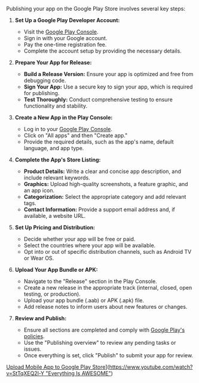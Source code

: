 Publishing your app on the Google Play Store involves several key steps:

1. **Set Up a Google Play Developer Account:**
   - Visit the [Google Play Console](https://play.google.com/console/about/get-started/).
   - Sign in with your Google account.
   - Pay the one-time registration fee.
   - Complete the account setup by providing the necessary details.

2. **Prepare Your App for Release:**
   - **Build a Release Version:** Ensure your app is optimized and free from debugging code.
   - **Sign Your App:** Use a secure key to sign your app, which is required for publishing.
   - **Test Thoroughly:** Conduct comprehensive testing to ensure functionality and stability.

3. **Create a New App in the Play Console:**
   - Log in to your [Google Play Console](https://play.google.com/console/about/get-started/).
   - Click on "All apps" and then "Create app."
   - Provide the required details, such as the app's name, default language, and app type.

4. **Complete the App's Store Listing:**
   - **Product Details:** Write a clear and concise app description, and include relevant keywords.
   - **Graphics:** Upload high-quality screenshots, a feature graphic, and an app icon.
   - **Categorization:** Select the appropriate category and add relevant tags.
   - **Contact Information:** Provide a support email address and, if available, a website URL.

5. **Set Up Pricing and Distribution:**
   - Decide whether your app will be free or paid.
   - Select the countries where your app will be available.
   - Opt into or out of specific distribution channels, such as Android TV or Wear OS.

6. **Upload Your App Bundle or APK:**
   - Navigate to the "Release" section in the Play Console.
   - Create a new release in the appropriate track (internal, closed, open testing, or production).
   - Upload your app bundle (.aab) or APK (.apk) file.
   - Add release notes to inform users about new features or changes.

7. **Review and Publish:**
   - Ensure all sections are completed and comply with [Google Play's policies](https://support.google.com/googleplay/android-developer/answer/9859751).
   - Use the "Publishing overview" to review any pending tasks or issues.
   - Once everything is set, click "Publish" to submit your app for review.

[Upload Mobile App to Google Play Store](https://img.youtube.com/vi/StTqXEQ2l-Y/0.jpg)]([https://www.youtube.com/watch?v=StTqXEQ2l-Y "Everything Is AWESOME"](https://youtu.be/VxUuW4f89Wk))


 
